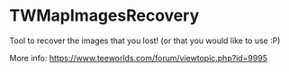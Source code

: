 # TWMapImagesRecovery

Tool to recover the images that you lost! (or that you would like to use :P)

More info: https://www.teeworlds.com/forum/viewtopic.php?id=9995
